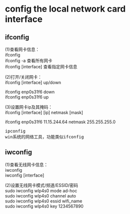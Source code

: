 # config the local network card interface  
  
## ifconfig  
(1)查看网卡信息：  
ifconfig  
ifconfig	-a  查看所有网卡  
ifconfig	[interface]  查看指定网卡信息  
  
(2)打开/关闭网卡：  
ifconfig [interface]  up/down  
  
ifconfig enp0s31f6 down  
ifconfig enp0s31f6 up  
  
(3)设置网卡ip及其掩码：  
ifconfig [interface] [ip] netmask [mask]  
  
ifconfig enp0s31f6 11.15.244.64 netmask 255.255.255.0  

<pre>
ipconfig    
win系统的网络工具，功能类似ifconfig   
</pre>
  
## iwconfig  
(1)查看无线网卡信息：  
iwconfig  
iwconfig  [interface]  
  
(2)设置无线网卡模式/频道/ESSID/密码  
sudo  iwconfig  wlp4s0  mode  ad-hoc  
sudo  iwconfig  wlp4s0  channel  auto  
sudo  iwconfig  wlp4s0  essid  wifi_name  
sudo  iwconfig  wlp4s0  key  1234567890  

